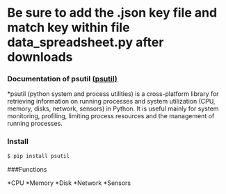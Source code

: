 # Be sure to add the .json key file and match key within file data_spreadsheet.py after downloads

### Documentation of psutil [(psutil)](https://psutil.readthedocs.io/en/latest/)

*psutil (python system and process utilities) is a cross-platform library for retrieving information on running processes and system utilization (CPU, memory, disks, network, sensors) in Python. It is useful mainly for system monitoring, profiling, limiting process resources and the management of running processes. 

### Install
```sh
$ pip install psutil
```

###Functions

*CPU
*Memory
*Disk
*Network
*Sensors
